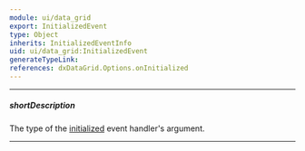 ```yaml
---
module: ui/data_grid
export: InitializedEvent
type: Object
inherits: InitializedEventInfo
uid: ui/data_grid:InitializedEvent
generateTypeLink: 
references: dxDataGrid.Options.onInitialized
---
```

---
##### shortDescription
The type of the [initialized]({basewidgetpath}/Events/#initialized) event handler's argument.

---
<!-- Description goes here -->